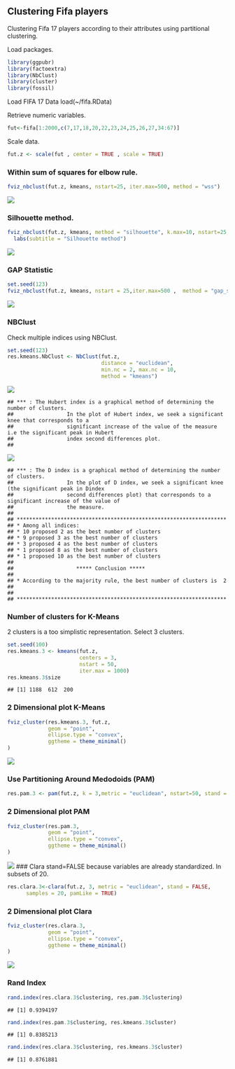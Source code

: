 ## Clustering Fifa players

Clustering Fifa 17 players according to their attributes using partitional clustering.

Load packages.

``` r
library(ggpubr)
library(factoextra)
library(NbClust)
library(cluster)
library(fossil)
```

Load FIFA 17 Data load(\~/fifa.RData)

Retrieve numeric variables.

``` r
fut<-fifa[1:2000,c(7,17,18,20,22,23,24,25,26,27,34:67)]
```

Scale data.

``` r
fut.z <- scale(fut , center = TRUE , scale = TRUE)
```

### Within sum of squares for elbow rule.

``` r
fviz_nbclust(fut.z, kmeans, nstart=25, iter.max=500, method = "wss")
```

![](fifa17cluster_files/figure-markdown_github/unnamed-chunk-4-1.png)

### Silhouette method.

``` r
fviz_nbclust(fut.z, kmeans, method = "silhouette", k.max=10, nstart=25, iter.max=500)+
  labs(subtitle = "Silhouette method")
```

![](fifa17cluster_files/figure-markdown_github/unnamed-chunk-5-1.png)

### GAP Statistic

``` r
set.seed(123)
fviz_nbclust(fut.z, kmeans, nstart = 25,iter.max=500 ,  method = "gap_stat", nboot = 50)
```

![](fifa17cluster_files/figure-markdown_github/unnamed-chunk-6-1.png)

### NBClust

Check multiple indices using NBClust.

``` r
set.seed(123)
res.kmeans.NbClust <- NbClust(fut.z,
                              distance = "euclidean",
                              min.nc = 2, max.nc = 10,
                              method = "kmeans")
```

![](fifa17cluster_files/figure-markdown_github/unnamed-chunk-7-1.png)

    ## *** : The Hubert index is a graphical method of determining the number of clusters.
    ##                 In the plot of Hubert index, we seek a significant knee that corresponds to a 
    ##                 significant increase of the value of the measure i.e the significant peak in Hubert
    ##                 index second differences plot. 
    ## 

![](fifa17cluster_files/figure-markdown_github/unnamed-chunk-7-2.png)

    ## *** : The D index is a graphical method of determining the number of clusters. 
    ##                 In the plot of D index, we seek a significant knee (the significant peak in Dindex
    ##                 second differences plot) that corresponds to a significant increase of the value of
    ##                 the measure. 
    ##  
    ## ******************************************************************* 
    ## * Among all indices:                                                
    ## * 10 proposed 2 as the best number of clusters 
    ## * 9 proposed 3 as the best number of clusters 
    ## * 3 proposed 4 as the best number of clusters 
    ## * 1 proposed 8 as the best number of clusters 
    ## * 1 proposed 10 as the best number of clusters 
    ## 
    ##                    ***** Conclusion *****                            
    ##  
    ## * According to the majority rule, the best number of clusters is  2 
    ##  
    ##  
    ## *******************************************************************

### Number of clusters for K-Means

2 clusters is a too simplistic representation. Select 3 clusters.

``` r
set.seed(100)
res.kmeans.3 <- kmeans(fut.z,
                       centers = 3,
                       nstart = 50,
                       iter.max = 1000)
res.kmeans.3$size
```

    ## [1] 1188  612  200

### 2 Dimensional plot K-Means

``` r
fviz_cluster(res.kmeans.3, fut.z, 
             geom = "point",
             ellipse.type = "convex", 
             ggtheme = theme_minimal()
)
```

![](fifa17cluster_files/figure-markdown_github/unnamed-chunk-9-1.png)

### Use Partitioning Around Medodoids (PAM)

``` r
res.pam.3 <- pam(fut.z, k = 3,metric = "euclidean", nstart=50, stand = FALSE)
```

### 2 Dimensional plot PAM

``` r
fviz_cluster(res.pam.3,
             geom = "point",
             ellipse.type = "convex",
             ggtheme = theme_minimal()
)
```

![](fifa17cluster_files/figure-markdown_github/unnamed-chunk-11-1.png)
\#\#\# Clara stand=FALSE because variables are already standardized. In
subsets of 20.

``` r
res.clara.3<-clara(fut.z, 3, metric = "euclidean", stand = FALSE, 
      samples = 20, pamLike = TRUE)
```

### 2 Dimensional plot Clara

``` r
fviz_cluster(res.clara.3,
             geom = "point",
             ellipse.type = "convex",
             ggtheme = theme_minimal()
)
```

![](fifa17cluster_files/figure-markdown_github/unnamed-chunk-13-1.png)

### Rand Index

``` r
rand.index(res.clara.3$clustering, res.pam.3$clustering)
```

    ## [1] 0.9394197

``` r
rand.index(res.pam.3$clustering, res.kmeans.3$cluster)
```

    ## [1] 0.8385213

``` r
rand.index(res.clara.3$clustering, res.kmeans.3$cluster)
```

    ## [1] 0.8761881
